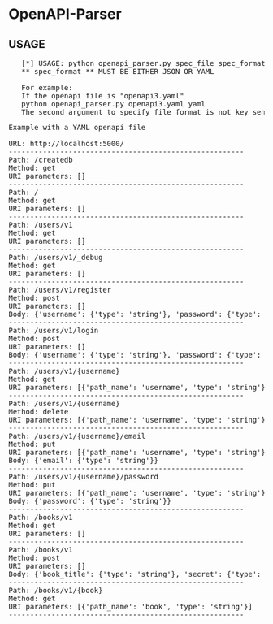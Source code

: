# OpenAPI-Parser

## USAGE
<pre>
   [*] USAGE: python openapi_parser.py spec_file spec_format
   ** spec_format ** MUST BE EITHER JSON OR YAML
   
   For example:
   If the openapi file is "openapi3.yaml"
   python openapi_parser.py openapi3.yaml yaml
   The second argument to specify file format is not key sensitive, so it could also be written as YAML or Yaml
</pre>
<pre>
Example with a YAML openapi file

URL: http://localhost:5000/
-------------------------------------------------------
Path: /createdb
Method: get
URI parameters: []
-------------------------------------------------------
Path: /
Method: get
URI parameters: []
-------------------------------------------------------
Path: /users/v1
Method: get
URI parameters: []
-------------------------------------------------------
Path: /users/v1/_debug
Method: get
URI parameters: []
-------------------------------------------------------
Path: /users/v1/register
Method: post
URI parameters: []
Body: {'username': {'type': 'string'}, 'password': {'type': 'string'}, 'email': {'type': 'string'}}
-------------------------------------------------------
Path: /users/v1/login
Method: post
URI parameters: []
Body: {'username': {'type': 'string'}, 'password': {'type': 'string'}}
-------------------------------------------------------
Path: /users/v1/{username}
Method: get
URI parameters: [{'path_name': 'username', 'type': 'string'}]
-------------------------------------------------------
Path: /users/v1/{username}
Method: delete
URI parameters: [{'path_name': 'username', 'type': 'string'}]
-------------------------------------------------------
Path: /users/v1/{username}/email
Method: put
URI parameters: [{'path_name': 'username', 'type': 'string'}]
Body: {'email': {'type': 'string'}}
-------------------------------------------------------
Path: /users/v1/{username}/password
Method: put
URI parameters: [{'path_name': 'username', 'type': 'string'}]
Body: {'password': {'type': 'string'}}
-------------------------------------------------------
Path: /books/v1
Method: get
URI parameters: []
-------------------------------------------------------
Path: /books/v1
Method: post
URI parameters: []
Body: {'book_title': {'type': 'string'}, 'secret': {'type': 'string'}}
-------------------------------------------------------
Path: /books/v1/{book}
Method: get
URI parameters: [{'path_name': 'book', 'type': 'string'}]
-------------------------------------------------------
</pre>

